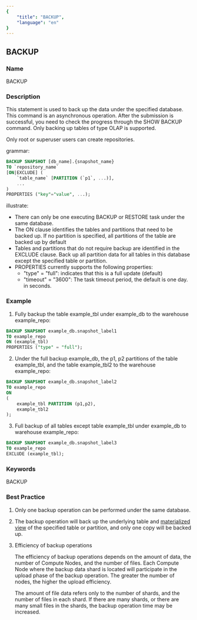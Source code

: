 ```yaml
---
{
    "title": "BACKUP",
    "language": "en"
}
---
```


<!--
Licensed to the Apache Software Foundation (ASF) under one
or more contributor license agreements.  See the NOTICE file
distributed with this work for additional information
regarding copyright ownership.  The ASF licenses this file
to you under the Apache License, Version 2.0 (the
"License"); you may not use this file except in compliance
with the License.  You may obtain a copy of the License at

  http://www.apache.org/licenses/LICENSE-2.0

Unless required by applicable law or agreed to in writing,
software distributed under the License is distributed on an
"AS IS" BASIS, WITHOUT WARRANTIES OR CONDITIONS OF ANY
KIND, either express or implied.  See the License for the
specific language governing permissions and limitations
under the License.
-->

## BACKUP

### Name

BACKUP

### Description

This statement is used to back up the data under the specified database. This command is an asynchronous operation. After the submission is successful, you need to check the progress through the SHOW BACKUP command. Only backing up tables of type OLAP is supported.

 Only root or superuser users can create repositories.

grammar:

```sql
BACKUP SNAPSHOT [db_name].{snapshot_name}
TO `repository_name`
[ON|EXCLUDE] (
    `table_name` [PARTITION (`p1`, ...)],
    ...
)
PROPERTIES ("key"="value", ...);
```

illustrate:

- There can only be one executing BACKUP or RESTORE task under the same database.
- The ON clause identifies the tables and partitions that need to be backed up. If no partition is specified, all partitions of the table are backed up by default
- Tables and partitions that do not require backup are identified in the EXCLUDE clause. Back up all partition data for all tables in this database except the specified table or partition.
- PROPERTIES currently supports the following properties:
  - "type" = "full": indicates that this is a full update (default)
  - "timeout" = "3600": The task timeout period, the default is one day. in seconds.

### Example

1. Fully backup the table example_tbl under example_db to the warehouse example_repo:

```sql
BACKUP SNAPSHOT example_db.snapshot_label1
TO example_repo
ON (example_tbl)
PROPERTIES ("type" = "full");
```

2. Under the full backup example_db, the p1, p2 partitions of the table example_tbl, and the table example_tbl2 to the warehouse example_repo:

```sql
BACKUP SNAPSHOT example_db.snapshot_label2
TO example_repo
ON
(
    example_tbl PARTITION (p1,p2),
    example_tbl2
);
```

3. Full backup of all tables except table example_tbl under example_db to warehouse example_repo:

```sql
BACKUP SNAPSHOT example_db.snapshot_label3
TO example_repo
EXCLUDE (example_tbl);
```

### Keywords

BACKUP

### Best Practice

1. Only one backup operation can be performed under the same database.

2. The backup operation will back up the underlying table and [materialized view](../../../../advanced/materialized-view.md) of the specified table or partition, and only one copy will be backed up.

3. Efficiency of backup operations

   The efficiency of backup operations depends on the amount of data, the number of Compute Nodes, and the number of files. Each Compute Node where the backup data shard is located will participate in the upload phase of the backup operation. The greater the number of nodes, the higher the upload efficiency.

   The amount of file data refers only to the number of shards, and the number of files in each shard. If there are many shards, or there are many small files in the shards, the backup operation time may be increased.
